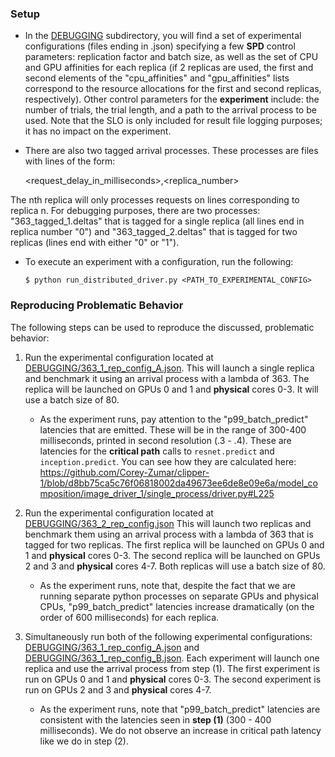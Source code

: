 ### Setup ###

* In the [DEBUGGING](DEBUGGING) subdirectory, you will find a set of experimental configurations (files ending in .json)
specifying a few **SPD** control parameters: replication factor and batch size, as well as 
the set of CPU and GPU affinities for each replica (if 2 replicas are used, the first and second
elements of the "cpu_affinities" and "gpu_affinities" lists correspond to the resource allocations
for the first and second replicas, respectively). Other control parameters for the **experiment**
include: the number of trials, the trial length, and a path to the arrival process to be used.
Note that the SLO is only included for result file logging purposes; it has no impact on the 
experiment.

* There are also two tagged arrival processes. These processes are files with lines of the form:
    
    <request_delay_in_milliseconds>,<replica_number>

The nth replica will only processes requests on lines corresponding to replica n.
For debugging purposes, there are two processes: "363_tagged_1.deltas" that is tagged
for a single replica (all lines end in replica number "0") and "363_tagged_2.deltas"
that is tagged for two replicas (lines end with either "0" or "1").

* To execute an experiment with a configuration, run the following:

  ```
  $ python run_distributed_driver.py <PATH_TO_EXPERIMENTAL_CONFIG>
  ```

### Reproducing Problematic Behavior ###

The following steps can be used to reproduce the discussed, problematic behavior:

1. Run the experimental configuration located at [DEBUGGING/363_1_rep_config_A.json](DEBUGGING/363_1_rep_config_A.json).
   This will launch a single replica and benchmark it using an arrival process with a lambda
   of 363. The replica will be launched on GPUs 0 and 1 and **physical** cores 0-3. It will use
   a batch size of 80.

   * As the experiment runs, pay attention to the "p99_batch_predict" latencies that are
     emitted. These will be in the range of 300-400 milliseconds, printed in second resolution (.3 - .4).
     These are latencies for the **critical path** calls to `resnet.predict` and `inception.predict`. You can
     see how they are calculated here: https://github.com/Corey-Zumar/clipper-1/blob/d8bb75ca5c76f06818002da49673ee6de8e09e6a/model_composition/image_driver_1/single_process/driver.py#L225
     

2. Run the experimental configuration located at [DEBUGGING/363_2_rep_config.json]("DEBUGGING/363_2_rep_config.json")
   This will launch two replicas and benchmark them using an arrival process with a lambda of 363
   that is tagged for two replicas. The first replica will be launched on GPUs 0 and 1 and **physical**
   cores 0-3. The second replica will be launched on GPUs 2 and 3 and **physical** cores 4-7. Both
   replicas will use a batch size of 80.

   * As the experiment runs, note that, despite the fact that we are running separate python processes on 
     separate GPUs and physical CPUs, "p99_batch_predict" latencies increase dramatically (on the order of 600 milliseconds)
     for each replica.
     
3. Simultaneously run both of the following experimental configurations: [DEBUGGING/363_1_rep_config_A.json](DEBUGGING/363_1_rep_config_A.json) and [DEBUGGING/363_1_rep_config_B.json](DEBUGGING/363_1_rep_config_B.json). Each experiment will launch one replica and use the arrival process from step (1). The first experiment is run on GPUs 0 and 1 and **physical** cores 0-3. The second experiment is run on GPUs 2 and 3 and **physical** cores 4-7.

    * As the experiment runs, note that "p99_batch_predict" latencies are consistent with the latencies seen in **step (1)** (300 - 400     milliseconds). We do not observe an increase in critical path latency like we do in step (2). 
